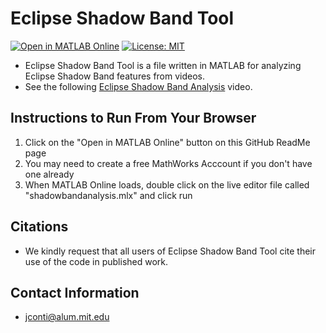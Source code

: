 # Eclipse Shadow Band Tool
[![Open in MATLAB Online](https://www.mathworks.com/images/responsive/global/open-in-matlab-online.svg)](https://matlab.mathworks.com/open/github/v1?repo=JoeEngineerPilot/EclipseShadowBandTool)
[![License: MIT](https://img.shields.io/badge/License-MIT-yellow.svg)](https://opensource.org/licenses/MIT)

- Eclipse Shadow Band Tool is a file written in MATLAB for analyzing Eclipse Shadow Band features from videos. 
- See the following [Eclipse Shadow Band Analysis](https://www.youtube.com/watch?v=flDfQsxXi4E) video.

## Instructions to Run From Your Browser
1) Click on the "Open in MATLAB Online" button on this GitHub ReadMe page
2) You may need to create a free MathWorks Acccount if you don't have one already
3) When MATLAB Online loads, double click on the live editor file called "shadowbandanalysis.mlx" and click run  

## Citations
- We kindly request that all users of Eclipse Shadow Band Tool cite their use of the code in published work.

## Contact Information
- jconti@alum.mit.edu

